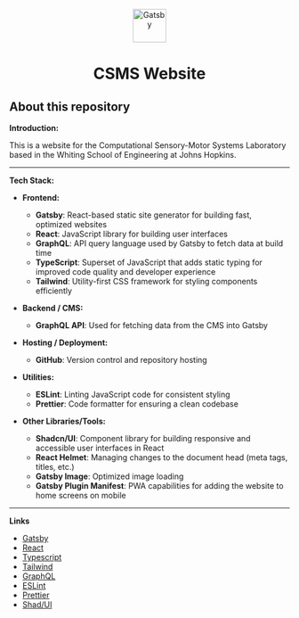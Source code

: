 <p align="center">
  <a href="https://www.gatsbyjs.com/?utm_source=starter&utm_medium=readme&utm_campaign=minimal-starter-ts">
    <img alt="Gatsby" src="https://www.gatsbyjs.com/Gatsby-Monogram.svg" width="60" />
  </a>
</p>
<h1 align="center">
  CSMS Website
</h1>

## About this repository

**Introduction:**

This is a website for the Computational Sensory-Motor Systems Laboratory based in the Whiting School of Engineering at Johns Hopkins.

---

**Tech Stack:**

- **Frontend:**

  - **Gatsby**: React-based static site generator for building fast, optimized websites
  - **React**: JavaScript library for building user interfaces
  - **GraphQL**: API query language used by Gatsby to fetch data at build time
  - **TypeScript**: Superset of JavaScript that adds static typing for improved code quality and developer experience
  - **Tailwind**: Utility-first CSS framework for styling components efficiently

- **Backend / CMS:**

  - **GraphQL API**: Used for fetching data from the CMS into Gatsby

- **Hosting / Deployment:**

  - **GitHub**: Version control and repository hosting

- **Utilities:**

  - **ESLint**: Linting JavaScript code for consistent styling
  - **Prettier**: Code formatter for ensuring a clean codebase

- **Other Libraries/Tools:**
  - **Shadcn/UI**: Component library for building responsive and accessible user interfaces in React
  - **React Helmet**: Managing changes to the document head (meta tags, titles, etc.)
  - **Gatsby Image**: Optimized image loading
  - **Gatsby Plugin Manifest**: PWA capabilities for adding the website to home screens on mobile

---

**Links**

- [Gatsby](https://www.gatsbyjs.com/docs/?utm_source=starter&utm_medium=readme&utm_campaign=minimal-starter-ts)
- [React](https://www.gatsbyjs.com/docs/tutorial/?utm_source=starter&utm_medium=readme&utm_campaign=minimal-starter-ts)
- [Typescript](https://www.gatsbyjs.com/docs/how-to/?utm_source=starter&utm_medium=readme&utm_campaign=minimal-starter-ts)
- [Tailwind](https://www.gatsbyjs.com/docs/api-reference/?utm_source=starter&utm_medium=readme&utm_campaign=minimal-starter-ts)
- [GraphQL](https://www.gatsbyjs.com/plugins?utm_source=starter&utm_medium=readme&utm_campaign=minimal-starter-ts)
- [ESLint](https://www.gatsbyjs.com/docs/cheat-sheet/?utm_source=starter&utm_medium=readme&utm_campaign=minimal-starter-ts)
- [Prettier](https://www.gatsbyjs.com/docs/cheat-sheet/?utm_source=starter&utm_medium=readme&utm_campaign=minimal-starter-ts)
- [Shad/UI](https://www.gatsbyjs.com/docs/cheat-sheet/?utm_source=starter&utm_medium=readme&utm_campaign=minimal-starter-ts)
